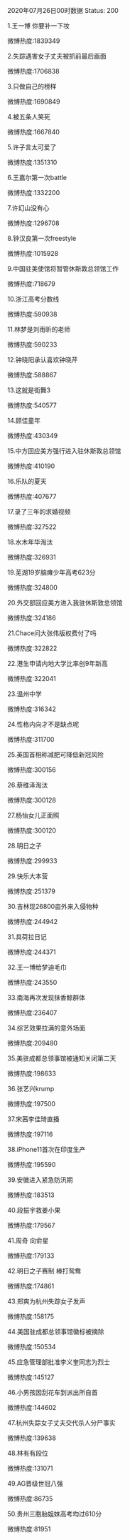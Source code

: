 2020年07月26日00时数据
Status: 200

1.王一博 你要补一下妆

微博热度:1839349

2.失踪遇害女子丈夫被抓前最后画面

微博热度:1706838

3.只做自己的榜样

微博热度:1690849

4.被五条人笑死

微博热度:1667840

5.许子言太可爱了

微博热度:1351310

6.王嘉尔第一次battle

微博热度:1332200

7.许幻山没有心

微博热度:1296708

8.钟汉良第一次freestyle

微博热度:1015928

9.中国驻美使馆将暂管休斯敦总领馆工作

微博热度:718679

10.浙江高考分数线

微博热度:590938

11.林梦是刘雨昕的老师

微博热度:590233

12.钟晓阳承认喜欢钟晓芹

微博热度:588867

13.这就是街舞3

微博热度:540577

14.顾佳童年

微博热度:430349

15.中方回应美方强行进入驻休斯敦总领馆

微博热度:410190

16.乐队的夏天

微博热度:407677

17.录了三年的求婚视频

微博热度:327522

18.水木年华淘汰

微博热度:326931

19.芜湖19岁脑瘫少年高考623分

微博热度:324800

20.外交部回应美方进入我驻休斯敦总领馆

微博热度:324186

21.Chace问大张伟版权费付了吗

微博热度:322822

22.港生申请内地大学比率创9年新高

微博热度:322041

23.温州中学

微博热度:316342

24.性格内向才不是缺点呢

微博热度:311700

25.英国首相称减肥可降低新冠风险

微博热度:300156

26.蔡维泽淘汰

微博热度:300128

27.杨怡女儿正面照

微博热度:300120

28.明日之子

微博热度:299933

29.快乐大本营

微博热度:251379

30.吉林现26800亩外来入侵物种

微博热度:244942

31.具荷拉日记

微博热度:244371

32.王一博给梦迪毛巾

微博热度:243550

33.南海再次发现抹香鲸群体

微博热度:236407

34.综艺效果拉满的意外场面

微博热度:209480

35.美驻成都总领事馆被通知关闭第二天

微博热度:198633

36.张艺兴krump

微博热度:197500

37.宋茜李佳琦直播

微博热度:197116

38.iPhone11首次在印度生产

微博热度:195590

39.安徽进入紧急防汛期

微博热度:183513

40.段振宇救姜小果

微博热度:179567

41.周奇 向俞星

微博热度:179133

42.明日之子赛制 棒打鸳鸯

微博热度:174861

43.郑爽为杭州失踪女子发声

微博热度:158175

44.美国驻成都总领事馆徽标被摘除

微博热度:150534

45.应急管理部批准李义奎同志为烈士

微博热度:145127

46.小男孩因刮花车到派出所自首

微博热度:144602

47.杭州失踪女子丈夫交代杀人分尸事实

微博热度:139638

48.林有有段位

微博热度:131071

49.AG晋级世冠八强

微博热度:86735

50.贵州三胞胎姐妹高考均过610分

微博热度:81951

